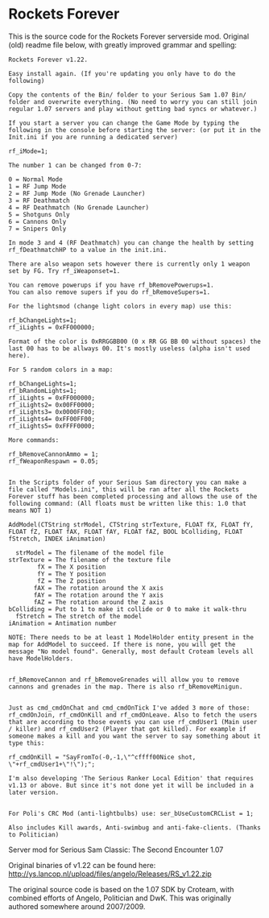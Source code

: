 Rockets Forever
===============

This is the source code for the Rockets Forever serverside mod. Original (old) readme file below, with greatly improved grammar and spelling:

    Rockets Forever v1.22.

    Easy install again. (If you're updating you only have to do the following)

    Copy the contents of the Bin/ folder to your Serious Sam 1.07 Bin/ folder and overwrite everything. (No need to worry you can still join regular 1.07 servers and play without getting bad syncs or whatever.)

    If you start a server you can change the Game Mode by typing the following in the console before starting the server: (or put it in the Init.ini if you are running a dedicated server)

    rf_iMode=1;

    The number 1 can be changed from 0-7:

    0 = Normal Mode
    1 = RF Jump Mode
    2 = RF Jump Mode (No Grenade Launcher)
    3 = RF Deathmatch
    4 = RF Deathmatch (No Grenade Launcher)
    5 = Shotguns Only
    6 = Cannons Only
    7 = Snipers Only

    In mode 3 and 4 (RF Deathmatch) you can change the health by setting rf_fDeathmatchHP to a value in the init.ini.

    There are also weapon sets however there is currently only 1 weapon set by FG. Try rf_iWeaponset=1.

    You can remove powerups if you have rf_bRemovePowerups=1.
    You can also remove supers if you do rf_bRemoveSupers=1.

    For the lightsmod (change light colors in every map) use this:

    rf_bChangeLights=1;
    rf_iLights = 0xFF000000;

    Format of the color is 0xRRGGBB00 (0 x RR GG BB 00 without spaces) the last 00 has to be allways 00. It's mostly useless (alpha isn't used here).

    For 5 random colors in a map:

    rf_bChangeLights=1;
    rf_bRandomLights=1;
    rf_iLights = 0xFF000000;
    rf_iLights2= 0x00FF0000;
    rf_iLights3= 0x0000FF00;
    rf_iLights4= 0xFF00FF00;
    rf_iLights5= 0xFFFF0000;

    More commands:

    rf_bRemoveCannonAmmo = 1;
    rf_fWeaponRespawn = 0.05;


    In the Scripts folder of your Serious Sam directory you can make a file called "Models.ini", this will be ran after all the Rockets Forever stuff has been completed processing and allows the use of the following command: (All floats must be written like this: 1.0 that means NOT 1)

    AddModel(CTString strModel, CTString strTexture, FLOAT fX, FLOAT fY, FLOAT fZ, FLOAT fAX, FLOAT fAY, FLOAT fAZ, BOOL bColliding, FLOAT fStretch, INDEX iAnimation)

      strModel = The filename of the model file
    strTexture = The filename of the texture file
            fX = The X position
            fY = The Y position
            fZ = The Z position
           fAX = The rotation around the X axis
           fAY = The rotation around the Y axis
           fAZ = The rotation around the Z axis
    bColliding = Put to 1 to make it collide or 0 to make it walk-thru
      fStretch = The stretch of the model
    iAnimation = Antimation number

    NOTE: There needs to be at least 1 ModelHolder entity present in the map for AddModel to succeed. If there is none, you will get the message "No model found". Generally, most default Croteam levels all have ModelHolders.


    rf_bRemoveCannon and rf_bRemoveGrenades will allow you to remove cannons and grenades in the map. There is also rf_bRemoveMinigun.


    Just as cmd_cmdOnChat and cmd_cmdOnTick I've added 3 more of those: rf_cmdOnJoin, rf_cmdOnKill and rf_cmdOnLeave. Also to fetch the users that are according to those events you can use rf_cmdUser1 (Main user / killer) and rf_cmdUser2 (Player that got killed). For example if someone makes a kill and you want the server to say something about it type this:

    rf_cmdOnKill = "SayFromTo(-0,-1,\"^cffff00Nice shot, \"+rf_cmdUser1+\"!\");";

    I'm also developing 'The Serious Ranker Local Edition' that requires v1.13 or above. But since it's not done yet it will be included in a later version.


    For Poli's CRC Mod (anti-lightbulbs) use: ser_bUseCustomCRCList = 1;
    
    Also includes Kill awards, Anti-swimbug and anti-fake-clients. (Thanks to Politician)

Server mod for Serious Sam Classic: The Second Encounter 1.07

Original binaries of v1.22 can be found here: http://ys.lancop.nl/upload/files/angelo/Releases/RS_v1.22.zip

The original source code is based on the 1.07 SDK by Croteam, with combined efforts of Angelo, Politician and DwK. This was originally authored somewhere around 2007/2009.
